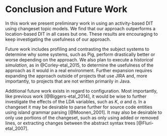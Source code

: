 # Conclusion and Future Work

In this work we present preliminary work in using an activity-based DIT using
changeset topic models. We find that our approach outperforms a location-based
DIT in all cases but one. These results are encouraging to keep investigating
the usefulness of our approach.

Future work includes profiling and contrasting the subject systems to determine
why some systems, such as Pig, perform drastically better or worse depending on
the approach. We also plan to execute a *historical simulation*, as in
@Corley-etal_2015, to determine the usefulness of the approach as it would in a
real environment. Further expansion requires expanding the approach outside of
projects that use JIRA and, more importantly, to projects that are not written
primarily in Java.

Additional future work exists in regard to configuration. Most importantly,
like previous work [@Biggers-etal_2014], it would be wise to further
investigate the effects of the LDA variables, such as $K$, $\alpha$ and $\eta$.
In a changeset it may be desirable to parse further for source code entities
using island grammar parsing [@Moonen_2001].  It may also be desirable to only
use portions of the changeset, such as only using added or removed lines, or
extracting changes between the abstract syntax trees [@Fluri-etal_2007]. 
